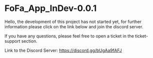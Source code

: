 # FoFa_App_InDev-0.0.1

Hello, the development of this project has not started yet, for further information please click on the link below and join the discord server.

If you have any questions, please feel free to open a ticket in the ticket-support section.

Link to the Discord Server: https://discord.gg/bUgAa9fAFJ